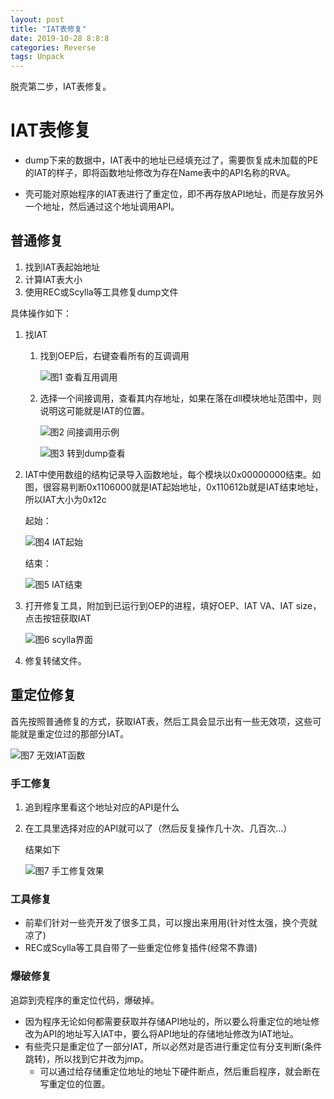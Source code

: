 ```yaml
---
layout: post
title: "IAT表修复"
date: 2019-10-28 8:8:8
categories: Reverse
tags: Unpack
---
```


脱壳第二步，IAT表修复。

# IAT表修复

* dump下来的数据中，IAT表中的地址已经填充过了，需要恢复成未加载的PE的IAT的样子，即将函数地址修改为存在Name表中的API名称的RVA。

* 壳可能对原始程序的IAT表进行了重定位，即不再存放API地址，而是存放另外一个地址，然后通过这个地址调用API。

## 普通修复

1. 找到IAT表起始地址
2. 计算IAT表大小
3. 使用REC或Scylla等工具修复dump文件

具体操作如下：

1. 找IAT
   1. 找到OEP后，右键查看所有的互调调用

      ![图1 查看互用调用](https://chrishuppor.github.io/image/Snipaste_2020-03-25_23-24-28.png)

   2. 选择一个间接调用，查看其内存地址，如果在落在dll模块地址范围中，则说明这可能就是IAT的位置。

      ![图2 间接调用示例](https://chrishuppor.github.io/image/Snipaste_2020-03-25_23-25-11.png)

      ![图3 转到dump查看](https://chrishuppor.github.io/image/Snipaste_2020-03-25_23-25-45.png)

2. IAT中使用数组的结构记录导入函数地址，每个模块以0x00000000结束。如图，很容易判断0x1106000就是IAT起始地址，0x110612b就是IAT结束地址，所以IAT大小为0x12c

   起始：

   ![图4 IAT起始](https://chrishuppor.github.io/image/Snipaste_2020-03-25_23-27-21.png)

   结束：

   ![图5 IAT结束](https://chrishuppor.github.io/image/Snipaste_2020-03-25_23-29-29.png)

3. 打开修复工具，附加到已运行到OEP的进程，填好OEP、IAT VA、IAT size，点击按钮获取IAT

   ![图6 scylla界面](https://chrishuppor.github.io/image/Snipaste_2020-03-25_23-30-07.png)

4. 修复转储文件。

## 重定位修复

首先按照普通修复的方式，获取IAT表，然后工具会显示出有一些无效项，这些可能就是重定位过的那部分IAT。

![图7 无效IAT函数](https://chrishuppor.github.io/image/Snipaste_2020-03-25_23-30-44.png)

### 手工修复

1. 追到程序里看这个地址对应的API是什么

2. 在工具里选择对应的API就可以了（然后反复操作几十次、几百次...）

   结果如下

   ![图7 手工修复效果](https://chrishuppor.github.io/image/Snipaste_2020-03-25_23-31-55.png)

### 工具修复

* 前辈们针对一些壳开发了很多工具，可以搜出来用用(针对性太强，换个壳就凉了)
* REC或Scylla等工具自带了一些重定位修复插件(经常不靠谱)

### 爆破修复

追踪到壳程序的重定位代码，爆破掉。

* 因为程序无论如何都需要获取并存储API地址的，所以要么将重定位的地址修改为API的地址写入IAT中，要么将API地址的存储地址修改为IAT地址。
* 有些壳只是重定位了一部分IAT，所以必然对是否进行重定位有分支判断(条件跳转)，所以找到它并改为jmp。
	* 可以通过给存储重定位地址的地址下硬件断点，然后重启程序，就会断在写重定位的位置。

